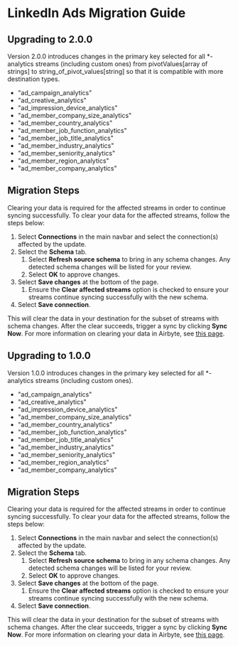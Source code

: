 # LinkedIn Ads Migration Guide

## Upgrading to 2.0.0

Version 2.0.0 introduces changes in the primary key selected for all \*-analytics streams (including custom ones) from pivotValues[array of strings] to string_of_pivot_values[string] so that it is compatible with more destination types.

- "ad_campaign_analytics"
- "ad_creative_analytics"
- "ad_impression_device_analytics"
- "ad_member_company_size_analytics"
- "ad_member_country_analytics"
- "ad_member_job_function_analytics"
- "ad_member_job_title_analytics"
- "ad_member_industry_analytics"
- "ad_member_seniority_analytics"
- "ad_member_region_analytics"
- "ad_member_company_analytics"

## Migration Steps

Clearing your data is required for the affected streams in order to continue syncing successfully. To clear your data for the affected streams, follow the steps below:

1. Select **Connections** in the main navbar and select the connection(s) affected by the update.
2. Select the **Schema** tab.
   1. Select **Refresh source schema** to bring in any schema changes. Any detected schema changes will be listed for your review.
   2. Select **OK** to approve changes.
3. Select **Save changes** at the bottom of the page.
   1. Ensure the **Clear affected streams** option is checked to ensure your streams continue syncing successfully with the new schema.
4. Select **Save connection**.

This will clear the data in your destination for the subset of streams with schema changes. After the clear succeeds, trigger a sync by clicking **Sync Now**. For more information on clearing your data in Airbyte, see [this page](/operator-guides/reset).

## Upgrading to 1.0.0

Version 1.0.0 introduces changes in the primary key selected for all \*-analytics streams (including custom ones).

- "ad_campaign_analytics"
- "ad_creative_analytics"
- "ad_impression_device_analytics"
- "ad_member_company_size_analytics"
- "ad_member_country_analytics"
- "ad_member_job_function_analytics"
- "ad_member_job_title_analytics"
- "ad_member_industry_analytics"
- "ad_member_seniority_analytics"
- "ad_member_region_analytics"
- "ad_member_company_analytics"

## Migration Steps

Clearing your data is required for the affected streams in order to continue syncing successfully. To clear your data for the affected streams, follow the steps below:

1. Select **Connections** in the main navbar and select the connection(s) affected by the update.
2. Select the **Schema** tab.
   1. Select **Refresh source schema** to bring in any schema changes. Any detected schema changes will be listed for your review.
   2. Select **OK** to approve changes.
3. Select **Save changes** at the bottom of the page.
   1. Ensure the **Clear affected streams** option is checked to ensure your streams continue syncing successfully with the new schema.
4. Select **Save connection**.

This will clear the data in your destination for the subset of streams with schema changes. After the clear succeeds, trigger a sync by clicking **Sync Now**. For more information on clearing your data in Airbyte, see [this page](/operator-guides/reset).
